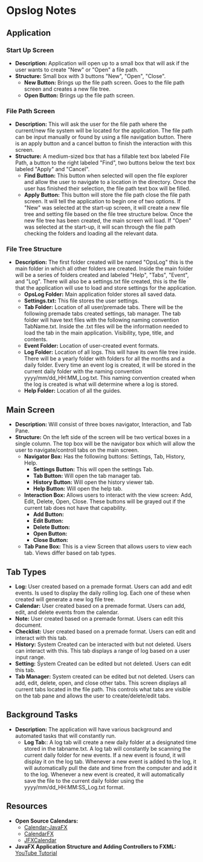 # Opslog Notes

## Application

### Start Up Screen
- **Description:** Application will open up to a small box that will ask if the user wants to create "New" or "Open" a file path.
- **Structure:** Small box with 3 buttons "New", "Open", "Close".
  - **New Button:** Brings up the file path screen. Goes to the file path screen and creates a new file tree.
  - **Open Button:** Brings up the file path screen.

### File Path Screen
- **Description:** This will ask the user for the file path where the current/new file system will be located for the application. The file path can be input manually or found by using a file navigation button. There is an apply button and a cancel button to finish the interaction with this screen.
- **Structure:** A medium-sized box that has a fillable text box labeled File Path, a button to the right labeled "Find", two buttons below the text box labeled "Apply" and "Cancel".
  - **Find Button:** This button when selected will open the file explorer and allow the user to navigate to a location in the directory. Once the user has finished their selection, the file path text box will be filled.
  - **Apply Button:** This button will store the file path close the file path screen. It will tell the application to begin one of two options. If "New" was selected at the start-up screen, it will create a new file tree and setting file based on the file tree structure below. Once the new file tree has been created, the main screen will load. If "Open" was selected at the start-up, it will scan through the file path checking the folders and loading all the relevant data.

### File Tree Structure
- **Description:** The first folder created will be named "OpsLog" this is the main folder in which all other folders are created. Inside the main folder will be a series of folders created and labeled "Help", "Tabs", "Event", and "Log". There will also be a settings.txt file created, this is the file that the application will use to load and store settings for the application.
  - **OpsLog Folder:** Main application folder stores all saved data.
  - **Settings.txt:** This file stores the user settings.
  - **Tab Folder:** Location of all user/premade tabs. There will be the following premade tabs created settings, tab manager. The tab folder will have text files with the following naming convention TabName.txt. Inside the .txt files will be the information needed to load the tab in the main application. Visibility, type, title, and contents.
  - **Event Folder:** Location of user-created event formats.
  - **Log Folder:** Location of all logs. This will have its own file tree inside. There will be a yearly folder with folders for all the months and a daily folder. Every time an event log is created, it will be stored in the current daily folder with the naming convention yyyy/mm/dd_HH:MM_Log.txt. This naming convention created when the log is created is what will determine where a log is stored.
  - **Help Folder:** Location of all the guides.

## Main Screen
- **Description:** Will consist of three boxes navigator, Interaction, and Tab Pane. 
- **Structure:** On the left side of the screen will be two vertical boxes in a single column.
The top box will be the navigator box which will allow the user to navigate/controll tabs on the main screen. 
  - **Navigator Box:** Has the following buttons: Settings, Tab, History, Help.
    - **Settings Button:** This will open the settings Tab.
    - **Tab Button:** Will open the tab manager tab.
    - **History Button:** Will open the history viewer tab.
    - **Help Button:** Will open the help tab.
  - **Interaction Box:** Allows users to interact with the view screen: Add, Edit, Delete, Open, Close. These buttons will be grayed out if the current tab does not have that capability.
    - **Add Button:**
    - **Edit Button:** 
    - **Delete Button:**
    - **Open Button:**
    - **Close Button:**
  - **Tab Pane Box:** This is a view Screen that allows users to view each tab. Views differ based on tab types.

## Tab Types
- **Log:** User created based on a premade format. Users can add and edit events. Is used to display the daily rolling log. Each one of these when created will generate a new log file tree. 
- **Calendar:** User created based on a premade format. Users can add, edit, and delete events from the calendar.
- **Note:** User created based on a premade format. Users can edit this document. 
- **Checklist:** User created based on a premade format. Users can edit and interact with this tab.
- **History:** System Created can be interacted with but not deleted. Users can interact with this. This tab displays a range of log based on a user input range.
- **Setting:** System Created can be edited but not deleted. Users can edit this tab.
- **Tab Manager:** System created can be edited but not deleted. Users can add, edit, delete, open, and close other tabs. This screen displays all current tabs located in the file path. This controls what tabs are visible on the tab pane and allows the user to create/delete/edit tabs.

## Background Tasks
- **Description:** The application will have various background and automated tasks that will constantly run. 
  - **Log Tab:**: A log tab will create a new daily folder at a designated time stored in the tabname.txt. A log tab will constantly be scanning the current daily folder for new events. If a new event is found, it will display it on the log tab. Whenever a new event is added to the log, it will automatically pull the date and time from the computer and add it to the log. Whenever a new event is created, it will automatically save the file to the current daily folder using the yyyy/mm/dd_HH:MM:SS_Log.txt format.
    

## Resources
- **Open Source Calendars:**
  - [Calendar-JavaFX](https://github.com/Ben-Avrahami/Calendar-JavaFX)
  - [CalendarFX](https://dlsc.com/products/calendarfx/)
  - [JFXCalendar](https://github.com/JKostikiadis/JFXCalendar/tree/master/src/model)
- **JavaFX Application Structure and Adding Controllers to FXML:** [YouTube Tutorial](https://www.youtube.com/watch?v=WOtcjvtOeZw)
